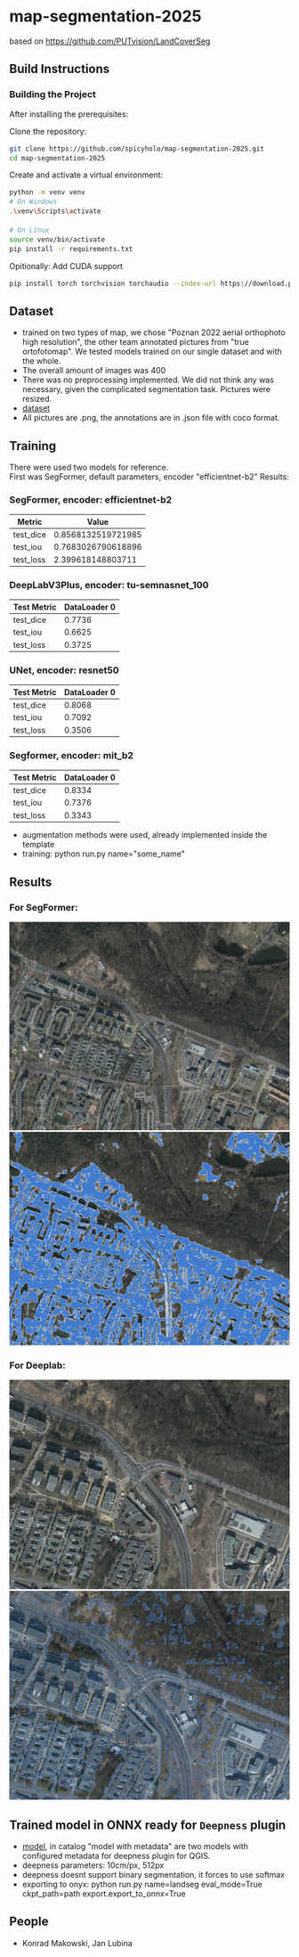 # map-segmentation-2025
based on https://github.com/PUTvision/LandCoverSeg

## Build Instructions

### Building the Project

After installing the prerequisites:

Clone the repository:
```bash
git clone https://github.com/spicyholo/map-segmentation-2025.git
cd map-segmentation-2025
```

Create and activate a virtual environment:
```bash
python -m venv venv
# On Windows
.\venv\Scripts\activate

# On Linux
source venv/bin/activate
pip install -r requirements.txt
```

Opitionally: Add CUDA support
```bash
pip install torch torchvision torchaudio --index-url https://download.pytorch.org/whl/cu124
```

## Dataset
- trained on two types of map, we chose "Poznan 2022 aerial orthophoto high resolution", the other team annotated pictures from "true ortofotomap". 
We tested models trained on our single dataset and with the whole. 
- The overall amount of images was 400 
- There was no preprocessing implemented. We did not think any was necessary, given the complicated segmentation task. Pictures were resized.
- [dataset](https://drive.google.com/drive/folders/1NFnOefuWQ-UJp2E-DoZdNioKm9o2PYEL?usp=sharing)
- All pictures are .png, the annotations are in .json file with coco format.

## Training
There were used two models for reference.  
First was SegFormer, default parameters, encoder "efficientnet-b2"
Results:
### SegFormer, encoder: efficientnet-b2
| Metric     | Value                |
|------------|----------------------|
| test_dice  | 0.8568132519721985   |
| test_iou   | 0.7683026790618896   |
| test_loss  | 2.399618148803711    |

### DeepLabV3Plus, encoder: tu-semnasnet_100
| Test Metric      | DataLoader 0              |
|------------------|---------------------------|
| test_dice        | 0.7736                    |
| test_iou         | 0.6625                    |
| test_loss        | 0.3725                    |

### UNet, encoder: resnet50
| Test Metric      | DataLoader 0              |
|------------------|---------------------------|
| test_dice        | 0.8068                    |
| test_iou         | 0.7092                    |
| test_loss        | 0.3506                    |

### Segformer, encoder: mit_b2
| Test Metric      | DataLoader 0              |
|------------------|---------------------------|
| test_dice        | 0.8334                    |
| test_iou         | 0.7376                    |
| test_loss        | 0.3343                    |

- augmentation methods were used, already implemented inside the template
- training: python run.py name="some_name"

## Results
### For SegFormer:
![Original Image](./pictures/Seg.png)
![Original Image](./pictures/Seg_deepness.png)
### For Deeplab:
![Original Image](./pictures/deeplab.png)
![Original Image](./pictures/deeplab_deepness.png)


## Trained model in ONNX ready for `Deepness` plugin
- [model](https://drive.google.com/drive/folders/1NFnOefuWQ-UJp2E-DoZdNioKm9o2PYEL?usp=sharing), in catalog "model with metadata" are two models with configured metadata for deepness plugin for QGIS.
- deepness parameters: 10cm/px, 512px
- deepness doesnt support binary segmentation, it forces to use softmax
- exporting to onyx: python run.py name=landseg eval_mode=True ckpt_path=path export.export_to_onnx=True

## People
- Konrad Makowski, Jan Lubina

